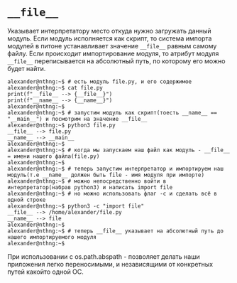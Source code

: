 `__file__`
=
Указывает интерпретатору место откуда нужно загружать данный модуль.
Если модуль исполняется как скрипт, то система импорта модулей в питоне
устанавливает значение `__file__` равным самому файлу.
Если происходит импортирование модуля, то атрибут модуля `__file__` переписывается
на абсолютный путь, по которому его можно будет найти.

```
alexander@nthng:~$ # есть модуль file.py, и его содержимое
alexander@nthng:~$ cat file.py
print(f"__file__ --> {__file__}")
print(f"__name__ --> {__name__}")
alexander@nthng:~$ 
alexander@nthng:~$ # запустим модуль как скрипт(тоесть __name__ == "__main__") и посмотрим на значение __file__
alexander@nthng:~$ python3 file.py
__file__ --> file.py
__name__ --> __main__
alexander@nthng:~$ 
alexander@nthng:~$ # когда мы запускаем наш файл как модуль - __file__ = имени нашего файла(file.py)
alexander@nthng:~$ 
alexander@nthng:~$ # теперь запустим интерпретатор и импортируем наш модуль(т.е __name__ должен быть file - имя модуля при импорте)
alexander@nthng:~$ # можно непосредственно войти в интерпретатор(набрав python3) и написать import file 
alexander@nthng:~$ # но можно использовать флаг -с и сделать всё в одной строке
alexander@nthng:~$ python3 -c "import file"
__file__ --> /home/alexander/file.py
__name__ --> file
alexander@nthng:~$ 
alexander@nthng:~$ # теперь __file__ указывает на абсолютный путь до нашего импортируемого модуля
alexander@nthng:~$ 

```

При использовании с os.path.abspath - позволяет делать наши приложения легко переносимыми, и независящими от конкретных путей какойто одной ОС.
